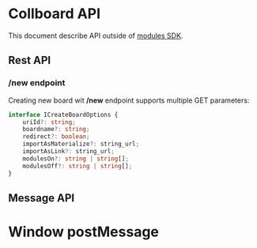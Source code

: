 # Collboard API

This document describe API outside of [modules SDK](../README.md).

## Rest API

### /new endpoint

Creating new board wit **/new** endpoint supports multiple GET parameters:

```typescript
interface ICreateBoardOptions {
    uriId?: string;
    boardname?: string;
    redirect?: boolean;
    importAsMaterialize?: string_url;
    importAsLink?: string_url;
    modulesOn?: string | string[];
    modulesOff?: string | string[];
}
```

<!--
-   **uri** what URI I prefer.
-   **name** name of the newly created board
-   **redirect** should I be redirected to a new board or (in case of ?redirect=false) get information about the creating.
-   **brand** URI brand prefix
-   `IN PROGRESS` **importAsMaterialize** immdiately import this with MATERIALIZE strategy.
-   `IN PROGRESS` **importAsLink** immediately import this with LINK strategy.

-    uriId?: string;
-    boardname?: string;
-    redirect?: yes | no;
-    importAsMaterialize?: string*url;
-    _(Not working)_ importAsLink?: string_url;
-    modulesOn?: string | string[];
-    modulesOff?: string | string[];

-   https://collboard.com/new?redirect=yes
-   https://collboard.com/new?redirect=yes&modulesOn=HeduColorAttribute%2CHeduToolV2%2CHeduV2Art%2CDiceTool%2CDiceArt%2CCurtainArt%2CCurtainTool&modulesOff=ColorAttribute
-->

## Message API

# Window postMessage


<!--

TODO:

## Integrations

[comment]: # 'TODO: '

## Embeding

[comment]: # 'TODO: '

## Previews

If you go end the path of the Cornerstone or export with **.[extension]**, you will get a special format export:

### .png, .jpg , .jpeg

If you put **.png**, **.jpg** or **.jpeg** as a postfix of a board it will be screenshoted and exported as image.
You can also provide there a GET params **width** and **height**.

https://collboard.com/XqYLhRVCCTZu7VmpD/Collboard.png?width=1200&height=800

### .pdf

If you put **.pdf** as a postfix of a board it will be exported as pdf document.

https://collboard.com/XqYLhRVCCTZu7VmpD/Collboard.pdf

### .mp4

`IN PROGRESS`

### .mp3

`IN PROGRESS`

## Modules

Every functionality accepts core features is wrapped up into the modules.
Modules are in some way, independent pieces of software. Thre are several types of modules:

**1) External modules**
External means from module store _(and it is not implemented yet)_.

**2) Internal modules**
Internal modules are integrated into the main code. Typically there are two types of internal modules - Arts and Tools.

**3) Internal modules (with auto activate)**
Typically internal modules are auto-activated. It means that by default, it makes more sense to have them activated in a newly created board, but also it makes sense to deactivate them.

**4) Core features (not modules)**
Some Arts (for example, CornestoneArt) are so essential for working in the system that makes no sense to not have it there. So they are not activated with modules but registered in art serializer separately, and there is no option to deactivate/deactivate them.

-->
